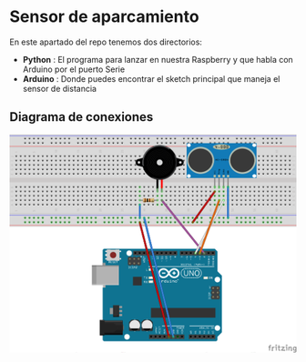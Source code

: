 # Sensor de aparcamiento

En este apartado del repo tenemos dos directorios:
* **Python** : El programa para lanzar en nuestra Raspberry y que habla con Arduino por el puerto Serie
* **Arduino** : Donde puedes encontrar el sketch principal que maneja el sensor de distancia

## Diagrama de conexiones
![Diagrama de conexiones de sensor de aparcamiento](https://github.com/evalero/Arduino-sysadminday-2017/blob/master/sensor_aparcamiento/Sensor%20Aparcamiento.png)
